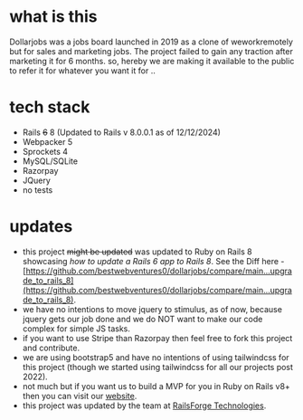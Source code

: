 # what is this

Dollarjobs was a jobs board launched in 2019 as a clone of weworkremotely but for sales and marketing jobs. The project failed to gain any traction after marketing it for 6 months. so, hereby we are making it available to the public to refer it for whatever you want it for ..

# tech stack

- Rails ~~6~~ 8 (Updated to Rails v 8.0.0.1 as of 12/12/2024)
- Webpacker 5
- Sprockets 4
- MySQL/SQLite
- Razorpay
- JQuery
- no tests

# updates

- this project ~~might be updated~~ was updated to Ruby on Rails 8 showcasing _how to update a Rails 6 app to Rails 8_. See the Diff here - [https://github.com/bestwebventures0/dollarjobs/compare/main...upgrade_to_rails_8](https://github.com/bestwebventures0/dollarjobs/compare/main...upgrade_to_rails_8).
- we have no intentions to move jquery to stimulus, as of now, because jquery gets our job done and we do NOT want to make our code complex for simple JS tasks.
- if you want to use Stripe than Razorpay then feel free to fork this project and contribute.
- we are using bootstrap5 and have no intentions of using tailwindcss for this project (though we started using tailwindcss for all our projects post 2022).
- not much but if you want us to build a MVP for you in Ruby on Rails v8+ then you can visit our [website](https://bestwebventures.in/).
- this project was updated by the team at [RailsForge Technologies](https://railsforgedev.com/services/rails-upgrades-and-optimization/#plans).
